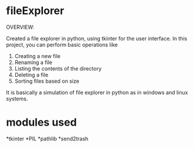 # fileExplorer

OVERVIEW:

Created a file explorer in python, using tkinter for the user interface. In this project, you can perform basic operations like

1. Creating a new file
2. Renaming a file
3. Listing the contents of the directory
4. Deleting a file
5. Sorting files based on size

It is basically a simulation of file explorer in python as in windows and linux systems.

# modules used

*tkinter
*PIL 
*pathlib 
*send2trash 
